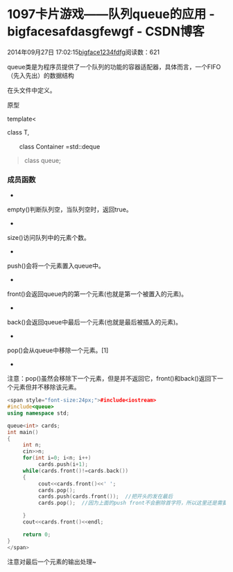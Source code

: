 # 1097卡片游戏——队列queue的应用 - bigfacesafdasgfewgf - CSDN博客





2014年09月27日 17:02:15[bigface1234fdfg](https://me.csdn.net/puqutogether)阅读数：621











queue类是为程序员提供了一个队列的功能的容器适配器，具体而言，一个FIFO（先入先出）的数据结构

在头文件<queue>中定义。

原型

template<

class T,

　　class Container =std::deque<T>

> class queue;

### 成员函数
- 
empty()判断队列空，当队列空时，返回true。

- 
size()访问队列中的元素个数。

- 
push()会将一个元素置入queue中。

- 
front()会返回queue内的第一个元素(也就是第一个被置入的元素)。

- 
back()会返回queue中最后一个元素(也就是最后被插入的元素)。

- 
pop()会从queue中移除一个元素。[1]

- 
注意：pop()虽然会移除下一个元素，但是并不返回它，front()和back()返回下一个元素但并不移除该元素。





```cpp
<span style="font-size:24px;">#include<iostream>
#include<queue>
using namespace std;

queue<int> cards;
int main()
{
     int n;
     cin>>n;
     for(int i=0; i<n; i++)
          cards.push(i+1);
     while(cards.front()!=cards.back())
     {
          cout<<cards.front()<<' ';
          cards.pop();
          cards.push(cards.front());  //把开头的发在最后
          cards.pop();  //因为上面的push front不会删除首字符，所以这里还是需要pop

     }
     cout<<cards.front()<<endl;

     return 0;
}
</span>
```







注意对最后一个元素的输出处理~





